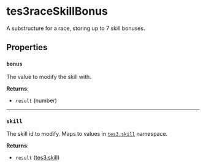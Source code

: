 # tes3raceSkillBonus
<div class="search_terms" style="display: none">tes3raceskillbonus, raceskillbonus</div>

<!---
	This file is autogenerated. Do not edit this file manually. Your changes will be ignored.
	More information: https://github.com/MWSE/MWSE/tree/master/docs
-->

A substructure for a race, storing up to 7 skill bonuses.

## Properties

### `bonus`
<div class="search_terms" style="display: none">bonus</div>

The value to modify the skill with.

**Returns**:

* `result` (number)

***

### `skill`
<div class="search_terms" style="display: none">skill</div>

The skill id to modify. Maps to values in [`tes3.skill`](https://mwse.github.io/MWSE/references/skills/) namespace.

**Returns**:

* `result` ([tes3.skill](../references/skills.md))

